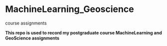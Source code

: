 # MachineLearning_Geoscience
course assignments

__This repo is used to record my postgraduate course MachineLearning and GeoScience assignments__
